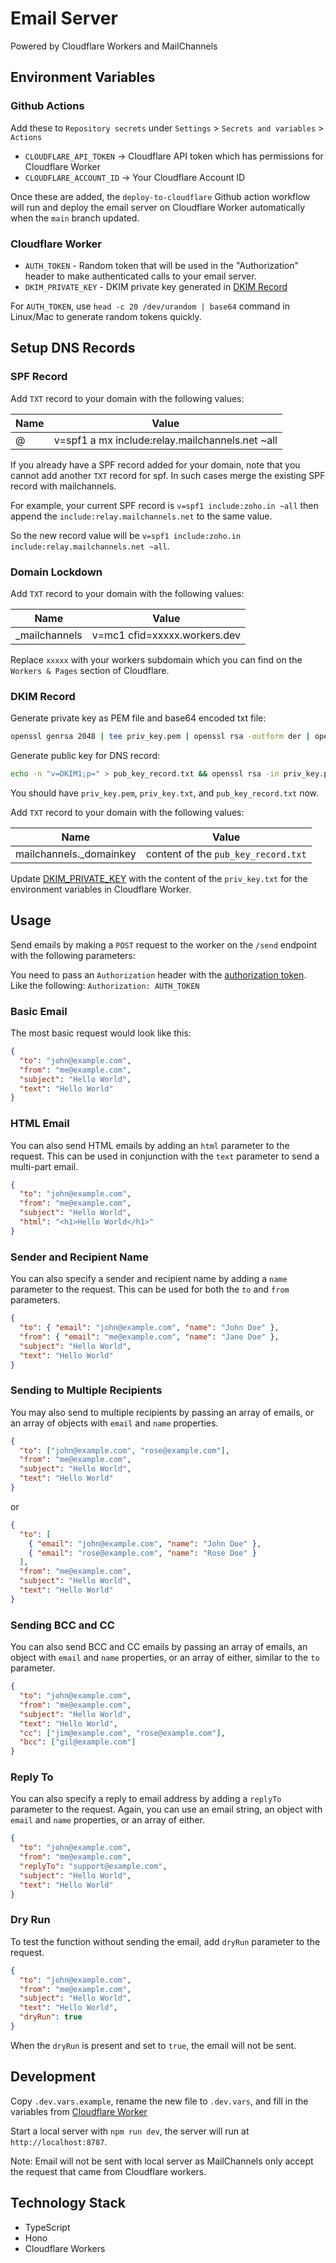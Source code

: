 # Email Server

Powered by Cloudflare Workers and MailChannels

## Environment Variables

### Github Actions

Add these to `Repository secrets` under `Settings` > `Secrets and variables` > `Actions`

- `CLOUDFLARE_API_TOKEN` -> Cloudflare API token which has permissions for Cloudflare Worker
- `CLOUDFLARE_ACCOUNT_ID` -> Your Cloudflare Account ID

Once these are added, the `deploy-to-cloudflare` Github action workflow will run and deploy the email server on Cloudflare Worker automatically when the `main` branch updated.

### Cloudflare Worker

- `AUTH_TOKEN` - Random token that will be used in the "Authorization" header to make authenticated calls to your email server.
- `DKIM_PRIVATE_KEY` - DKIM private key generated in [DKIM Record](#dkim-record)

For `AUTH_TOKEN`, use `head -c 20 /dev/urandom | base64` command in Linux/Mac to generate random tokens quickly.

## Setup DNS Records

### SPF Record

Add `TXT` record to your domain with the following values:

| Name | Value                                           |
| ---- | ----------------------------------------------- |
| @    | v=spf1 a mx include:relay.mailchannels.net ~all |

If you already have a SPF record added for your domain, note that you cannot add another `TXT` record for spf. In such cases merge the existing SPF record with mailchannels.

For example, your current SPF record is `v=spf1 include:zoho.in ~all` then append the `include:relay.mailchannels.net` to the same value.

So the new record value will be `v=spf1 include:zoho.in include:relay.mailchannels.net ~all`.

### Domain Lockdown

Add `TXT` record to your domain with the following values:

| Name           | Value                        |
| -------------- | ---------------------------- |
| \_mailchannels | v=mc1 cfid=xxxxx.workers.dev |

Replace `xxxxx` with your workers subdomain which you can find on the `Workers & Pages` section of Cloudflare.

### DKIM Record

Generate private key as PEM file and base64 encoded txt file:

```sh
openssl genrsa 2048 | tee priv_key.pem | openssl rsa -outform der | openssl base64 -A > priv_key.txt
```

Generate public key for DNS record:

```sh
echo -n "v=DKIM1;p=" > pub_key_record.txt && openssl rsa -in priv_key.pem -pubout -outform der | openssl base64 -A >> pub_key_record.txt
```

You should have `priv_key.pem`, `priv_key.txt`, and `pub_key_record.txt` now.

Add `TXT` record to your domain with the following values:

| Name                     | Value                               |
| ------------------------ | ----------------------------------- |
| mailchannels.\_domainkey | content of the `pub_key_record.txt` |

Update [DKIM_PRIVATE_KEY](#cloudflare-worker) with the content of the `priv_key.txt` for the environment variables in Cloudflare Worker.

## Usage

Send emails by making a `POST` request to the worker on the `/send` endpoint with the following parameters:

You need to pass an `Authorization` header with the [authorization token](#cloudflare-worker). Like the following: `Authorization: AUTH_TOKEN`

### Basic Email

The most basic request would look like this:

```json
{
  "to": "john@example.com",
  "from": "me@example.com",
  "subject": "Hello World",
  "text": "Hello World"
}
```

### HTML Email

You can also send HTML emails by adding an `html` parameter to the request. This can be used in conjunction with the `text` parameter to send a multi-part email.

```json
{
  "to": "john@example.com",
  "from": "me@example.com",
  "subject": "Hello World",
  "html": "<h1>Hello World</h1>"
}
```

### Sender and Recipient Name

You can also specify a sender and recipient name by adding a `name` parameter to the request. This can be used for both the `to` and `from` parameters.

```json
{
  "to": { "email": "john@example.com", "name": "John Doe" },
  "from": { "email": "me@example.com", "name": "Jane Doe" },
  "subject": "Hello World",
  "text": "Hello World"
}
```

### Sending to Multiple Recipients

You may also send to multiple recipients by passing an array of emails, or an array of objects with `email` and `name` properties.

```json
{
  "to": ["john@example.com", "rose@example.com"],
  "from": "me@example.com",
  "subject": "Hello World",
  "text": "Hello World"
}
```

or

```json
{
  "to": [
    { "email": "john@example.com", "name": "John Doe" },
    { "email": "rose@example.com", "name": "Rose Doe" }
  ],
  "from": "me@example.com",
  "subject": "Hello World",
  "text": "Hello World"
}
```

### Sending BCC and CC

You can also send BCC and CC emails by passing an array of emails, an object with `email` and `name` properties, or an array of either, similar to the `to` parameter.

```json
{
  "to": "john@example.com",
  "from": "me@example.com",
  "subject": "Hello World",
  "text": "Hello World",
  "cc": ["jim@example.com", "rose@example.com"],
  "bcc": ["gil@example.com"]
}
```

### Reply To

You can also specify a reply to email address by adding a `replyTo` parameter to the request. Again, you can use an email string, an object with `email` and `name` properties, or an array of either.

```json
{
  "to": "john@example.com",
  "from": "me@example.com",
  "replyTo": "support@example.com",
  "subject": "Hello World",
  "text": "Hello World"
}
```

### Dry Run

To test the function without sending the email, add `dryRun` parameter to the request.

```json
{
  "to": "john@example.com",
  "from": "me@example.com",
  "subject": "Hello World",
  "text": "Hello World",
  "dryRun": true
}
```

When the `dryRun` is present and set to `true`, the email will not be sent.

## Development

Copy `.dev.vars.example`, rename the new file to `.dev.vars`, and fill in the variables from [Cloudflare Worker](#cloudflare-worker)

Start a local server with `npm run dev`, the server will run at `http://localhost:8787`.

Note: Email will not be sent with local server as MailChannels only accept the request that came from Cloudflare workers.

## Technology Stack

- TypeScript
- Hono
- Cloudflare Workers
